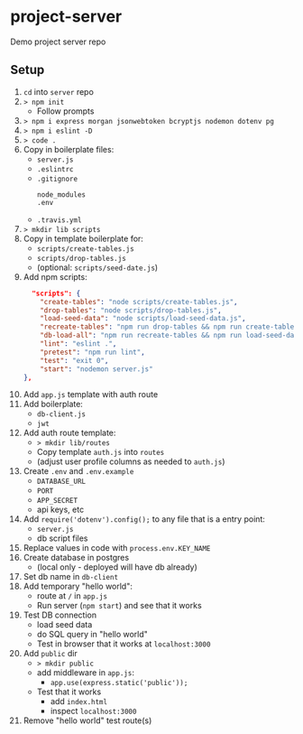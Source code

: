 # project-server

Demo project server repo

## Setup

1. `cd` into `server` repo
1. `> npm init`
    * Follow prompts
1. `> npm i express morgan jsonwebtoken bcryptjs nodemon dotenv pg`
1. `> npm i eslint -D`
1. `> code .`
1. Copy in boilerplate files:
    * `server.js`
    * `.eslintrc`
    * `.gitignore`
        ```
        node_modules
        .env
        ```
    * `.travis.yml`
1. `> mkdir lib scripts`
1. Copy in template boilerplate for:
    * `scripts/create-tables.js`
    * `scripts/drop-tables.js`
    * (optional: `scripts/seed-date.js`)
1. Add npm scripts:
    ```json
      "scripts": {
        "create-tables": "node scripts/create-tables.js",
        "drop-tables": "node scripts/drop-tables.js",
        "load-seed-data": "node scripts/load-seed-data.js",
        "recreate-tables": "npm run drop-tables && npm run create-tables",
        "db-load-all": "npm run recreate-tables && npm run load-seed-data",
        "lint": "eslint .",
        "pretest": "npm run lint",
        "test": "exit 0",
        "start": "nodemon server.js"
    },
    ```
1. Add `app.js` template with auth route
1. Add boilerplate:
    * `db-client.js`
    * `jwt`
1. Add auth route template: 
    * `> mkdir lib/routes`
    * Copy template `auth.js` into `routes`
    * (adjust user profile columns as needed to `auth.js`)
1. Create `.env` and `.env.example`
    * `DATABASE_URL`
    * `PORT`
    * `APP_SECRET`
    * api keys, etc
1. Add `require('dotenv').config();` to any file that is a entry point:
    * `server.js`
    * db script files
1. Replace values in code with `process.env.KEY_NAME`
1. Create database in postgres
    * (local only - deployed will have db already)
1. Set db name in `db-client`
1. Add temporary "hello world":
    * route at `/` in `app.js`
    * Run server (`npm start`) and see that it works
1. Test DB connection
    * load seed data
    * do SQL query in "hello world"
    * Test in browser that it works at `localhost:3000`
1. Add `public` dir
    * `> mkdir public`
    * add middleware in `app.js`:
        * `app.use(express.static('public'));`
    * Test that it works
        * add `index.html`
        * inspect `localhost:3000`
1. Remove "hello world" test route(s)
